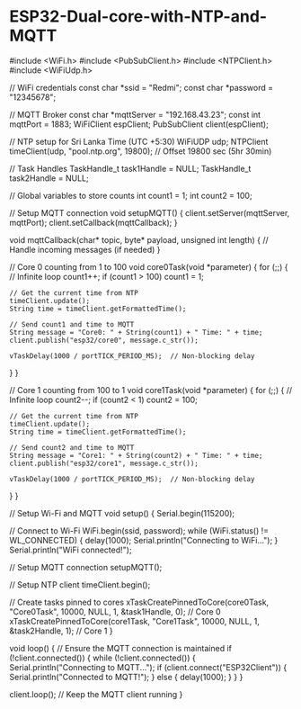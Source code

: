 # ESP32-Dual-core-with-NTP-and-MQTT
#include <WiFi.h>
#include <PubSubClient.h>
#include <NTPClient.h>
#include <WiFiUdp.h>

// WiFi credentials
const char *ssid = "Redmi";
const char *password = "12345678";

// MQTT Broker
const char *mqttServer = "192.168.43.23";
const int mqttPort = 1883;
WiFiClient espClient;
PubSubClient client(espClient);

// NTP setup for Sri Lanka Time (UTC +5:30)
WiFiUDP udp;
NTPClient timeClient(udp, "pool.ntp.org", 19800);  // Offset 19800 sec (5hr 30min)

// Task Handles
TaskHandle_t task1Handle = NULL;
TaskHandle_t task2Handle = NULL;

// Global variables to store counts
int count1 = 1;
int count2 = 100;

// Setup MQTT connection
void setupMQTT() {
  client.setServer(mqttServer, mqttPort);
  client.setCallback(mqttCallback);
}

void mqttCallback(char* topic, byte* payload, unsigned int length) {
  // Handle incoming messages (if needed)
}

// Core 0 counting from 1 to 100
void core0Task(void *parameter) {
  for (;;) {  // Infinite loop
    count1++;
    if (count1 > 100) count1 = 1;

    // Get the current time from NTP
    timeClient.update();
    String time = timeClient.getFormattedTime();

    // Send count1 and time to MQTT
    String message = "Core0: " + String(count1) + " Time: " + time;
    client.publish("esp32/core0", message.c_str());

    vTaskDelay(1000 / portTICK_PERIOD_MS);  // Non-blocking delay
  }
}

// Core 1 counting from 100 to 1
void core1Task(void *parameter) {
  for (;;) {  // Infinite loop
    count2--;
    if (count2 < 1) count2 = 100;

    // Get the current time from NTP
    timeClient.update();
    String time = timeClient.getFormattedTime();

    // Send count2 and time to MQTT
    String message = "Core1: " + String(count2) + " Time: " + time;
    client.publish("esp32/core1", message.c_str());

    vTaskDelay(1000 / portTICK_PERIOD_MS);  // Non-blocking delay
  }
}

// Setup Wi-Fi and MQTT
void setup() {
  Serial.begin(115200);

  // Connect to Wi-Fi
  WiFi.begin(ssid, password);
  while (WiFi.status() != WL_CONNECTED) {
    delay(1000);
    Serial.println("Connecting to WiFi...");
  }
  Serial.println("WiFi connected!");

  // Setup MQTT connection
  setupMQTT();

  // Setup NTP client
  timeClient.begin();

  // Create tasks pinned to cores
  xTaskCreatePinnedToCore(core0Task, "Core0Task", 10000, NULL, 1, &task1Handle, 0);  // Core 0
  xTaskCreatePinnedToCore(core1Task, "Core1Task", 10000, NULL, 1, &task2Handle, 1);  // Core 1
}

void loop() {
  // Ensure the MQTT connection is maintained
  if (!client.connected()) {
    while (!client.connected()) {
      Serial.println("Connecting to MQTT...");
      if (client.connect("ESP32Client")) {
        Serial.println("Connected to MQTT!");
      } else {
        delay(1000);
      }
    }
  }

  client.loop();  // Keep the MQTT client running
}
